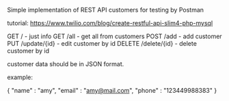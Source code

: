 Simple implementation of REST API customers for testing by Postman

tutorial: https://www.twilio.com/blog/create-restful-api-slim4-php-mysql

GET / - just info
GET /all - get all from customers
POST /add - add customer
PUT /update/{id} - edit customer by id
DELETE /delete/{id} - delete customer by id

customer data should be in JSON format.

example:

{
"name" : "amy",
"email" : "amy@mail.com",
"phone" : "123449988383"
}
